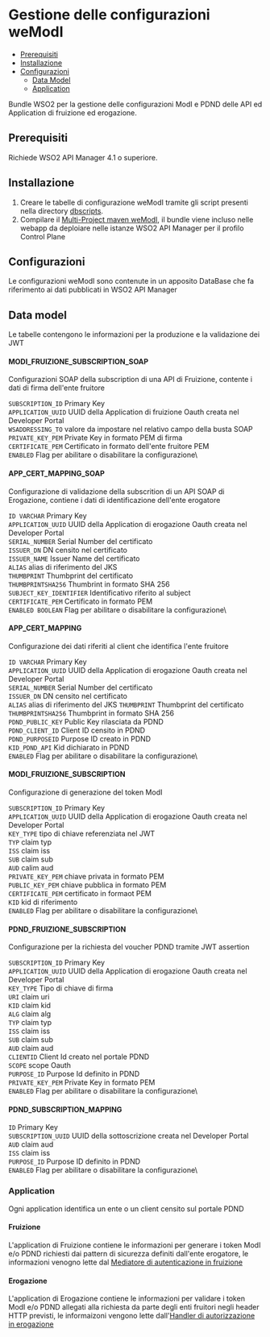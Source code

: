 # Gestione delle configurazioni weModI

* [Prerequisiti](#prerequisiti)
* [Installazione](#installazione)
* [Configurazioni](#configurazioni)
  * [Data Model](#data-model)
  * [Application](#application)

Bundle WSO2 per la gestione delle configurazioni ModI e PDND delle API ed Application di fruizione ed erogazione.

## Prerequisiti
Richiede WSO2 API Manager 4.1 o superiore.

## Installazione
1. Creare le tabelle di configurazione weModI tramite gli script presenti nella directory [dbscripts](./src/main/resources/dbscripts/).
2. Compilare il [Multi-Project maven weModI](../README.md#compilazione), il bundle viene incluso nelle webapp da deploiare nelle istanze WSO2 API Manager per il profilo Control Plane

## Configurazioni
Le configurazioni weModI sono contenute in un apposito DataBase che fa riferimento ai dati pubblicati in WSO2 API Manager

## Data model
Le tabelle contengono le informazioni per la produzione e la validazione dei JWT

#### MODI_FRUIZIONE_SUBSCRIPTION_SOAP
Configurazioni SOAP della subscription di una API di Fruizione, contente i dati di firma dell'ente fruitore

`SUBSCRIPTION_ID` Primary Key\
`APPLICATION_UUID` UUID della Application di fruizione Oauth creata nel Developer Portal\
`WSADDRESSING_TO` valore da impostare nel relativo campo della busta SOAP\
`PRIVATE_KEY_PEM` Private Key in formato PEM di firma\
`CERTIFICATE_PEM` Certificato in formato dell'ente fruitore PEM\
`ENABLED` Flag per abilitare o disabilitare la configurazione\


#### APP_CERT_MAPPING_SOAP
Configurazione di validazione della subscrition di un API SOAP di Erogazione, contiene i dati di identificazione dell'ente erogatore

`ID VARCHAR` Primary Key\
`APPLICATION_UUID` UUID della Application di erogazione Oauth creata nel Developer Portal\
`SERIAL_NUMBER` Serial Number del certificato\
`ISSUER_DN` DN censito nel certificato\
`ISSUER_NAME` Issuer Name del certificato\
`ALIAS` alias di riferimento del JKS\
`THUMBPRINT` Thumbprint del certificato\
`THUMBPRINTSHA256` Thumbrint in formato SHA 256\
`SUBJECT_KEY_IDENTIFIER` Identificativo riferito al subject\
`CERTIFICATE_PEM` Certificato in formato PEM\
`ENABLED BOOLEAN` Flag per abilitare o disabilitare la configurazione\

#### APP_CERT_MAPPING
Configurazione dei dati riferiti al client che identifica l'ente fruitore

`ID VARCHAR` Primary Key\
`APPLICATION_UUID` UUID della Application di erogazione Oauth creata nel Developer Portal\
`SERIAL_NUMBER` Serial Number del certificato\
`ISSUER_DN` DN censito nel certificato\
`ALIAS` alias di riferimento del JKS
`THUMBPRINT` Thumbprint del certificato\
`THUMBPRINTSHA256` Thumbprint in formato SHA 256\
`PDND_PUBLIC_KEY` Public Key rilasciata da PDND\
`PDND_CLIENT_ID` Client ID censito in PDND\
`PDND_PURPOSEID` Purpose ID creato in PDND\
`KID_PDND_API` Kid dichiarato in PDND\
`ENABLED` Flag per abilitare o disabilitare la configurazione\

#### MODI_FRUIZIONE_SUBSCRIPTION
Configurazione di generazione del token ModI

`SUBSCRIPTION_ID` Primary Key\
`APPLICATION_UUID` UUID della Application di erogazione Oauth creata nel Developer Portal\
`KEY_TYPE` tipo di chiave referenziata nel JWT\
`TYP` claim typ\
`ISS` claim iss\
`SUB` claim sub\
`AUD` calim aud\
`PRIVATE_KEY_PEM` chiave privata in formato PEM\
`PUBLIC_KEY_PEM` chiave pubblica in formato PEM\
`CERTIFICATE_PEM` certificato in formaot PEM\
`KID` kid di riferimento\
`ENABLED` Flag per abilitare o disabilitare la configurazione\

#### PDND_FRUIZIONE_SUBSCRIPTION
Configurazione per la richiesta del voucher PDND tramite JWT assertion

`SUBSCRIPTION_ID` Primary Key\
`APPLICATION_UUID` UUID della Application di erogazione Oauth creata nel Developer Portal\
`KEY_TYPE` Tipo di chiave di firma\
`URI` claim uri\
`KID` claim kid\
`ALG` claim alg\
`TYP` claim typ\
`ISS` claim iss\
`SUB` claim sub\
`AUD` claim aud\
`CLIENTID` Client Id creato nel portale PDND\
`SCOPE` scope Oauth\
`PURPOSE_ID` Purpose Id definito in PDND\
`PRIVATE_KEY_PEM` Private Key in formato PEM\
`ENABLED` Flag per abilitare o disabilitare la configurazione\

#### PDND_SUBSCRIPTION_MAPPING
`ID` Primary Key\
`SUBSCRIPTION_UUID` UUID della sottoscrizione creata nel Developer Portal\
`AUD` claim aud\
`ISS` claim iss\
`PURPOSE_ID` Purpose ID definito in PDND\
`ENABLED` Flag per abilitare o disabilitare la configurazione\

### Application
Ogni application identifica un ente o un client censito sul portale PDND

#### Fruizione
L'application di Fruizione contiene le informazioni per generare i token ModI e/o PDND richiesti dai pattern di sicurezza definiti dall'ente erogatore, le informazioni venogno lette dal [Mediatore di autenticazione in fruizione](../weModIAuthenticator/README.md#mediatore-di-autenticazione-in-fruizione)

#### Erogazione
L'application di Erogazione contiene le informazioni per validare i token ModI e/o PDND allegati alla richiesta da parte degli enti fruitori negli header HTTP previsti, le informaizoni vengono lette dall'[Handler di autorizzazione in erogazione](../ModiAuthenticator/README.md#handler-di-autorizzazione-in-erogazione)
